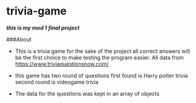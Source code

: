 # trivia-game
_**this is my mod 1 final project**_

###About
* This is a trivia game for the sake of the project all correct answers will be the first choice to make testing the program easier. All data from https://www.triviaquestionsnow.com/

* this game has two round of questions first found is Harry potter trivia second round is videogame trivia

* The data for the questions was kept in an array of objects